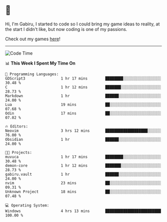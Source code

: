 # 🐀

Hi, I'm Gabiru, I started to code so I could bring my game ideas to reality, at the start I didn't like, but now coding is one of my passions.

Check out my games [here](https://gabiru.art/projetos/)!

---

<!--START_SECTION:waka-->
![Code Time](http://img.shields.io/badge/Code%20Time-464%20hrs%2052%20mins-blue)

📊 **This Week I Spent My Time On** 

```text
💬 Programming Languages: 
GDScript3                1 hr 17 mins        ████████░░░░░░░░░░░░░░░░░   30.48 % 
C                        1 hr 12 mins        ███████░░░░░░░░░░░░░░░░░░   28.73 % 
Markdown                 1 hr                ██████░░░░░░░░░░░░░░░░░░░   24.00 % 
Lua                      19 mins             ██░░░░░░░░░░░░░░░░░░░░░░░   07.68 % 
Odin                     17 mins             ██░░░░░░░░░░░░░░░░░░░░░░░   07.02 % 

🔥 Editors: 
Neovim                   3 hrs 12 mins       ███████████████████░░░░░░   76.00 % 
Obsidian                 1 hr                ██████░░░░░░░░░░░░░░░░░░░   24.00 % 

🐱‍💻 Projects: 
muvuca                   1 hr 17 mins        ████████░░░░░░░░░░░░░░░░░   30.48 % 
demon-core               1 hr 12 mins        ███████░░░░░░░░░░░░░░░░░░   28.73 % 
gabiru.vault             1 hr                ██████░░░░░░░░░░░░░░░░░░░   24.00 % 
nvim                     23 mins             ██░░░░░░░░░░░░░░░░░░░░░░░   09.31 % 
Unknown Project          18 mins             ██░░░░░░░░░░░░░░░░░░░░░░░   07.48 % 

💻 Operating System: 
Windows                  4 hrs 13 mins       █████████████████████████   100.00 % 
```


<!--END_SECTION:waka-->

